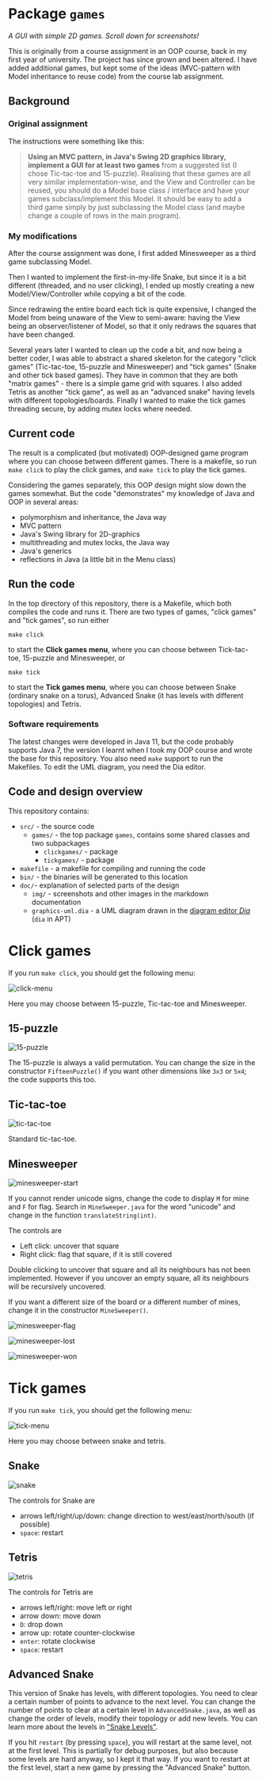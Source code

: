 Package `games`
===============

*A GUI with simple 2D games. Scroll down for screenshots!*

This is originally from a course assignment in an OOP course, back in my first year of university. The project has since grown and been altered. I have added additional games, but kept some of the ideas (MVC-pattern with Model inheritance to reuse code) from the course lab assignment.

Background
-----------
### Original assignment
The instructions were something like this:

> **Using an MVC pattern, in Java's Swing 2D graphics library, implement a GUI for at least two games** from a suggested list (I chose Tic-tac-toe and 15-puzzle). Realising that these games are all very similar implementation-wise, and the View and Controller can be reused, you should do a Model base class / interface and have your games subclass/implement this Model. It should be easy to add a third game simply by just subclassing the Model class (and maybe change a couple of rows in the main program).

### My modifications
After the course assignment was done, I first added Minesweeper as a third game subclassing Model.

Then I wanted to implement the first-in-my-life Snake, but since it is a bit different (threaded, and no user clicking), I ended up mostly creating a new Model/View/Controller while copying a bit of the code. 

Since redrawing the entire board each tick is quite expensive, I changed the Model from being unaware of the View to semi-aware: having the View being an observer/listener of Model, so that it only redraws the squares that have been changed.

Several years later I wanted to clean up the code a bit, and now being a better coder, I was able to abstract a shared skeleton for the category "click games" (Tic-tac-toe, 15-puzzle and Minesweeper) and "tick games" (Snake and other tick based games). They have in common that they are both "matrix games" - there is a simple game grid with squares. I also added Tetris as another "tick game", as well as an "advanced snake" having levels with different topologies/boards. Finally I wanted to make the tick games threading secure, by adding mutex locks where needed.

Current code
------------
The result is a complicated (but motivated) OOP-designed game program where you can choose between different games. There is a makefile, so run `make click` to play the click games, and `make tick` to play the tick games.

Considering the games separately, this OOP design might slow down the games somewhat. But the code "demonstrates" my knowledge of Java and OOP in several areas:

* polymorphism and inheritance, the Java way
* MVC pattern
* Java's Swing library for 2D-graphics
* multithreading and mutex locks, the Java way
* Java's generics
* reflections in Java (a little bit in the Menu class)

Run the code
-----------
In the top directory of this repository, there is a Makefile, which both compiles the code and runs it. There are two types of games, "click games" and "tick games", so run either

    make click
    
to start the **Click games menu**, where you can choose between Tick-tac-toe, 15-puzzle and Minesweeper, or

    make tick
    
to start the **Tick games menu**, where you can choose between Snake (ordinary snake on a torus), Advanced Snake (it has levels with different topologies) and Tetris.

### Software requirements
The latest changes were developed in Java 11, but the code probably supports Java 7, the version I learnt when I took my OOP course and wrote the base for this repository. You also need `make` support to run the Makefiles. To edit the UML diagram, you need the Dia editor.

Code and design overview
-------------------
This repository contains:

* `src/` - the source code
  * `games/` - the top package `games`, contains some shared classes and two subpackages
     * `clickgames/` - package
     * `tickgames/` - package
* `makefile` - a makefile for compiling and running the code
* `bin/` - the binaries will be generated to this location
* `doc/`- explanation of selected parts of the design
  * `img/` - screenshots and other images in the markdown documentation
  * `graphics-uml.dia` - a UML diagram drawn in the [diagram editor *Dia*](https://sourceforge.net/projects/dia-installer/) (`dia` in APT)


Click games
===========
If you run `make click`, you should get the following menu:

![click-menu](doc/img/click-menu.png "Menu for click games")

Here you may choose between 15-puzzle, Tic-tac-toe and Minesweeper.

15-puzzle
---------
![15-puzzle](doc/img/15-puzzle.png "15-puzzle")

The 15-puzzle is always a valid permutation. You can change the size in the constructor `FifteenPuzzle()` if you want other dimensions like `3x3` or `5x4`; the code supports this too.

Tic-tac-toe
----------
![tic-tac-toe](doc/img/tic-tac-toe.png "Tic-tac-toe")

Standard tic-tac-toe.

Minesweeper
-----------
![minesweeper-start](doc/img/minesweeper-start.png "Playing minesweeper")

If you cannot render unicode signs, change the code to display `M` for mine and `F` for flag. Search in `MineSweeper.java` for the word "unicode" and change in the function `translateString(int)`.

The controls are

* Left click: uncover that square
* Right click: flag that square, if it is still covered

Double clicking to uncover that square and all its neighbours has not been implemented. However if you uncover an empty square, all its neighbours will be recursively uncovered.

If you want a different size of the board or a different number of mines, change it in the constructor `MineSweeper()`.

![minesweeper-flag](doc/img/minesweeper-flag.png "Flagging mines")

![minesweeper-lost](doc/img/minesweeper-lost.png "The user clicked on a mine.")

![minesweeper-won](doc/img/minesweeper-won.png "All mines are displayed when you win.")

Tick games
===========
If you run `make tick`, you should get the following menu:

![tick-menu](doc/img/tick-menu.png "Menu for tick games")

Here you may choose between snake and tetris.

Snake
------

![snake](doc/img/snake.png "Snake game")

The controls for Snake are

* arrows left/right/up/down: change direction to west/east/north/south (if possible)
* `space`: restart

Tetris
------

![tetris](doc/img/tetris.png "Tetris")

The controls for Tetris are

* arrows left/right: move left or right
* arrow down: move down
* `D`: drop down
* arrow up: rotate counter-clockwise
* `enter`: rotate clockwise
* `space`: restart

Advanced Snake
-------------
This version of Snake has levels, with different topologies. You need to clear a certain number of points to advance to the next level. You can change the number of points to clear at a certain level in `AdvancedSnake.java`, as well as change the order of levels, modify their topology or add new levels. You can learn more about the levels in ["Snake Levels"](doc/snakelevels.md).

If you hit `restart` (by pressing `space`), you will restart at the same level, not at the first level. This is partially for debug purposes, but also because some levels are hard anyway, so I kept it that way. If you want to restart at the first level, start a new game by pressing the "Advanced Snake" button.
